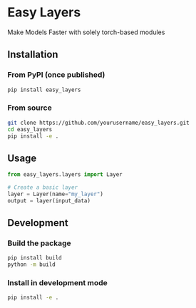 # Easy Layers
Make Models Faster with solely torch-based modules

## Installation

### From PyPI (once published)
```bash
pip install easy_layers
```

### From source
```bash
git clone https://github.com/yourusername/easy_layers.git
cd easy_layers
pip install -e .
```

## Usage

```python
from easy_layers.layers import Layer

# Create a basic layer
layer = Layer(name="my_layer")
output = layer(input_data)
```

## Development

### Build the package
```bash
pip install build
python -m build
```

### Install in development mode
```bash
pip install -e .
```
